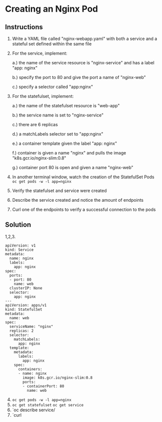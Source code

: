 # Creating an Nginx Pod

## Instructions

1. Write a YAML file called "nginx-webapp.yaml" with both a service and a stateful set defined within the same file
2. For the service, implement:
     
      a.) the name of the service resource is "nginx-service" and has a label "app: nginx"
      
      b.) specify the port to 80 and give the port a name of "nginx-web"
      
      c.) specify a selector called "app:nginx"
      
3. For the statefulset, implement:
      
      a.) the name of the statefulset resource is "web-app" 
      
      b.) the service name is set to "nginx-service"
      
      c.) there are 6 replicas 
      
      d.) a matchLabels selector set to "app:nginx"
      
      e.) a container template given the label "app: nginx"
      
      f.) container is given a name "nginx" and pulls the image "k8s.gcr.io/nginx-slim:0.8"
      
      g.) container port 80 is open and given a name "nginx-web"

4. In another terminal window, watch the creation of the StatefulSet Pods 
   `oc get pods -w -l app=nginx`

5. Verify the statefulset and service were created

6. Describe the service created and notice the amount of endpoints 

7. Curl one of the endpoints to verify a successful connection to the pods
      
## Solution
 
1,2,3.

    apiVersion: v1
    kind: Service
    metadata:
      name: nginx
      labels:
        app: nginx
    spec:
      ports:
      - port: 80
        name: web
      clusterIP: None
      selector:
        app: nginx
    ---
    apiVersion: apps/v1
    kind: StatefulSet
    metadata:
      name: web
    spec:
      serviceName: "nginx"
      replicas: 2
      selector:
        matchLabels:
          app: nginx
      template:
        metadata:
          labels:
            app: nginx
        spec:
          containers:
          - name: nginx
            image: k8s.gcr.io/nginx-slim:0.8
            ports:
            - containerPort: 80
              name: web

4. `oc get pods -w -l app=nginx`
5. `oc get statefulset`
   `oc get service`
6. `oc describe service/<service-name>
7. `curl <endpoint>
